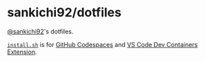 # sankichi92/dotfiles

[@sankichi92](https://github.com/sankichi92)'s dotfiles.

[`install.sh`](install.sh) is for [GitHub Codespaces](https://docs.github.com/en/codespaces/customizing-your-codespace/personalizing-github-codespaces-for-your-account#dotfiles) and [VS Code Dev Containers Extension](https://code.visualstudio.com/docs/devcontainers/containers#_personalizing-with-dotfile-repositories).
